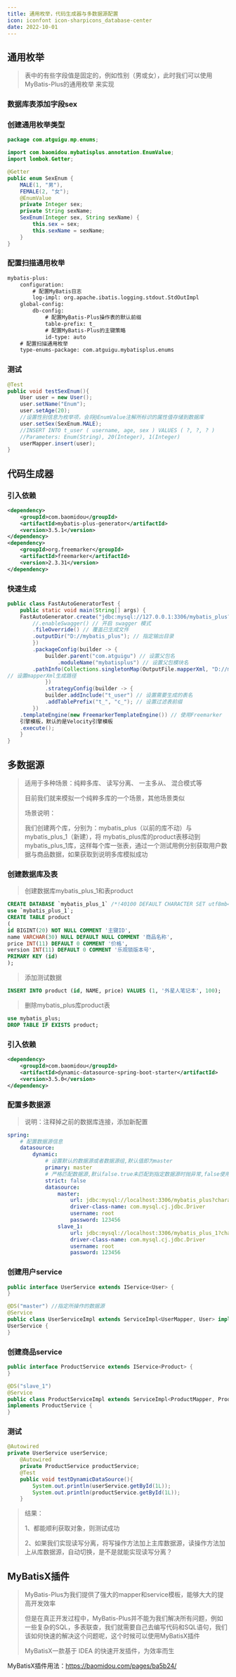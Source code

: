 ```yaml
---
title: 通用枚举，代码生成器与多数据源配置
icon: iconfont icon-sharpicons_database-center
date: 2022-10-01
---
```


## 通用枚举

> 表中的有些字段值是固定的，例如性别（男或女），此时我们可以使用MyBatis-Plus的通用枚举 来实现

### 数据库表添加字段sex

### 创建通用枚举类型

```java
package com.atguigu.mp.enums;

import com.baomidou.mybatisplus.annotation.EnumValue;
import lombok.Getter;

@Getter
public enum SexEnum {
	MALE(1, "男"),
	FEMALE(2, "女");
	@EnumValue
	private Integer sex;
	private String sexName;
	SexEnum(Integer sex, String sexName) {
		this.sex = sex;
		this.sexName = sexName;
	}
}
```

### 配置扫描通用枚举

```xml
mybatis-plus:
	configuration:
		# 配置MyBatis日志
		log-impl: org.apache.ibatis.logging.stdout.StdOutImpl
	global-config:
		db-config:
			# 配置MyBatis-Plus操作表的默认前缀
			table-prefix: t_
			# 配置MyBatis-Plus的主键策略
			id-type: auto
	# 配置扫描通用枚举
	type-enums-package: com.atguigu.mybatisplus.enums
```

### 测试

```java
@Test
public void testSexEnum(){
	User user = new User();
	user.setName("Enum");
	user.setAge(20);
	//设置性别信息为枚举项，会将@EnumValue注解所标识的属性值存储到数据库
	user.setSex(SexEnum.MALE);
	//INSERT INTO t_user ( username, age, sex ) VALUES ( ?, ?, ? )
	//Parameters: Enum(String), 20(Integer), 1(Integer)
	userMapper.insert(user);
}
```

## 代码生成器

### 引入依赖

```xml
<dependency>
	<groupId>com.baomidou</groupId>
	<artifactId>mybatis-plus-generator</artifactId>
	<version>3.5.1</version>
</dependency>
<dependency>
	<groupId>org.freemarker</groupId>
	<artifactId>freemarker</artifactId>
	<version>2.3.31</version>
</dependency>
```

### 快速生成

```java
public class FastAutoGeneratorTest {
    public static void main(String[] args) {
	FastAutoGenerator.create("jdbc:mysql://127.0.0.1:3306/mybatis_plus?characterEncoding=utf-8&userSSL=false", "root", "123456").globalConfig(builder -> { builder.author("atguigu") // 设置作者
		//.enableSwagger() // 开启 swagger 模式
		.fileOverride() // 覆盖已生成文件
		.outputDir("D://mybatis_plus"); // 指定输出目录
		})
		.packageConfig(builder -> {
			builder.parent("com.atguigu") // 设置父包名
				.moduleName("mybatisplus") // 设置父包模块名
		.pathInfo(Collections.singletonMap(OutputFile.mapperXml, "D://mybatis_plus"));
// 设置mapperXml生成路径
			})
			.strategyConfig(builder -> {
			builder.addInclude("t_user") // 设置需要生成的表名
			.addTablePrefix("t_", "c_"); // 设置过滤表前缀
		})
	.templateEngine(new FreemarkerTemplateEngine()) // 使用Freemarker
	引擎模板，默认的是Velocity引擎模板
	.execute();
	}
}
```

## 多数据源

> 适用于多种场景：纯粹多库、 读写分离、 一主多从、 混合模式等 
>
> 目前我们就来模拟一个纯粹多库的一个场景，其他场景类似 
>
> 场景说明： 
>
> 我们创建两个库，分别为：mybatis_plus（以前的库不动）与mybatis_plus_1（新建），将 mybatis_plus库的product表移动到mybatis_plus_1库，这样每个库一张表，通过一个测试用例分别获取用户数据与商品数据，如果获取到说明多库模拟成功

### 创建数据库及表

> 创建数据库mybatis_plus_1和表product

```sql
CREATE DATABASE `mybatis_plus_1` /*!40100 DEFAULT CHARACTER SET utf8mb4 */;
use `mybatis_plus_1`;
CREATE TABLE product
(
id BIGINT(20) NOT NULL COMMENT '主键ID',
name VARCHAR(30) NULL DEFAULT NULL COMMENT '商品名称',
price INT(11) DEFAULT 0 COMMENT '价格',
version INT(11) DEFAULT 0 COMMENT '乐观锁版本号',
PRIMARY KEY (id)
);
```

> 添加测试数据

```sql
INSERT INTO product (id, NAME, price) VALUES (1, '外星人笔记本', 100);
```

> 删除mybatis_plus库product表

```sql
use mybatis_plus;
DROP TABLE IF EXISTS product;
```

### 引入依赖

```xml
<dependency>
	<groupId>com.baomidou</groupId>
	<artifactId>dynamic-datasource-spring-boot-starter</artifactId>
	<version>3.5.0</version>
</dependency>
```

### 配置多数据源

> 说明：注释掉之前的数据库连接，添加新配置

```yaml
spring:
	# 配置数据源信息
	datasource:
		dynamic:
			# 设置默认的数据源或者数据源组,默认值即为master
			primary: master
			# 严格匹配数据源,默认false.true未匹配到指定数据源时抛异常,false使用默认数据源
			strict: false
			datasource:
				master:
					url: jdbc:mysql://localhost:3306/mybatis_plus?characterEncoding=utf-8&useSSL=false
					driver-class-name: com.mysql.cj.jdbc.Driver
					username: root
					password: 123456
				slave_1:
					url: jdbc:mysql://localhost:3306/mybatis_plus_1?characterEncoding=utf-8&useSSL=false
					driver-class-name: com.mysql.cj.jdbc.Driver
					username: root
					password: 123456
```

### 创建用户service

```java
public interface UserService extends IService<User> {
}
```

```java
@DS("master") //指定所操作的数据源
@Service
public class UserServiceImpl extends ServiceImpl<UserMapper, User> implements
UserService {
}
```

### 创建商品service

```java
public interface ProductService extends IService<Product> {
}
```

```java
@DS("slave_1")
@Service
public class ProductServiceImpl extends ServiceImpl<ProductMapper, Product>
implements ProductService {
}
```

### 测试

```java
@Autowired
private UserService userService;
	@Autowired
	private ProductService productService;
	@Test
	public void testDynamicDataSource(){
		System.out.println(userService.getById(1L));
		System.out.println(productService.getById(1L));
	}
```

> 结果： 
>
> 1、都能顺利获取对象，则测试成功 
>
> 2、如果我们实现读写分离，将写操作方法加上主库数据源，读操作方法加上从库数据源，自动切换，是不是就能实现读写分离？

## MyBatisX插件

> MyBatis-Plus为我们提供了强大的mapper和service模板，能够大大的提高开发效率 
>
> 但是在真正开发过程中，MyBatis-Plus并不能为我们解决所有问题，例如一些复杂的SQL，多表联查，我们就需要自己去编写代码和SQL语句，我们该如何快速的解决这个问题呢，这个时候可以使用MyBatisX插件
>
> MyBatisX一款基于 IDEA 的快速开发插件，为效率而生

MyBatisX插件用法：https://baomidou.com/pages/ba5b24/
